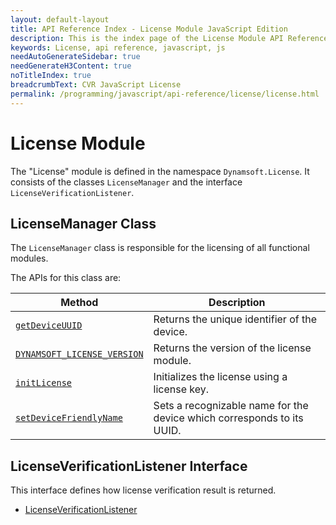 ```yaml
---
layout: default-layout
title: API Reference Index - License Module JavaScript Edition
description: This is the index page of the License Module API Reference
keywords: License, api reference, javascript, js
needAutoGenerateSidebar: true
needGenerateH3Content: true
noTitleIndex: true
breadcrumbText: CVR JavaScript License
permalink: /programming/javascript/api-reference/license/license.html
---
```


# License Module

The "License" module is defined in the namespace `Dynamsoft.License`. It consists of the classes `LicenseManager` and the interface `LicenseVerificationListener`.

## LicenseManager Class

The `LicenseManager` class is responsible for the licensing of all functional modules.

The APIs for this class are:

| Method                                                              | Description                                                            |
| ------------------------------------------------------------------- | ---------------------------------------------------------------------- |
| [`getDeviceUUID`](./license-manager.md#getdeviceuuid)                 | Returns the unique identifier of the device.                           |
| [`DYNAMSOFT_LICENSE_VERSION`](./license-manager.md#dynamsoftlicenseversion)                       | Returns the version of the license module.                             |
| [`initLicense`](./license-manager.md#initlicense)                      | Initializes the license using a license key.                           |
| [`setDeviceFriendlyName`](./license-manager.md#setdevicefriendlyname) | Sets a recognizable name for the device which corresponds to its UUID. |

## LicenseVerificationListener Interface

This interface defines how license verification result is returned.

* [LicenseVerificationListener](./license-verification-listener.md)
